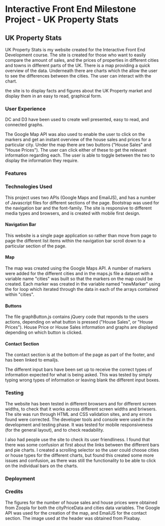 # Interactive Front End Milestone Project - UK Property Stats

## UK Property Stats

UK Property Stats is my website created for the Interactive Front End Development course. The site is created for those who want to easily compare the amount of sales, and the prices of properties in different cities and towns in different parts of the UK. There is a map providing a quick overview of the data. Underneath there are charts which the allow the user to see the differences between the cities. The user can interact with the chart.

the site is to display facts and figures about the UK Property market and display them in an easy to read, graphical form.

### User Experience

DC and D3 have been used to create well presented, easy to read, and connected graphs. 

The Google Map API was also used to enable the user to click on the markers and get an instant overview of the house sales and prices for a particular city. Under the map there are two buttons ("House Sales" and "House Prices"). The user can click either of these to get the relevant information regarding each. The user is able to toggle between the two to display the information they require.

### Features

### Technologies Used

This project uses two APIs (Google Maps and EmailJS), and has a number of Javascript files for different sections of the page. Bootstrap was used for the navigation bar and the font-family. The site is responsive to different media types and browsers, and is created with mobile first design.

#### Navigation Bar

This website is a single page application so rather than move from page to page the different list items within the navigation bar scroll down to a particular section of the page.

#### Map

The map was created using the Google Maps API. A number of markers were added for the different cities and in the maps.js file a dataset with a variable name "cities" was built so that the markers on the map could be created. Each marker was created in the variable named "newMarker" using the for loop which iterated through the data in each of the arrays contained within "cities".

#### Buttons

The file graphButton.js contains jQuery code that reponds to the users actions, depending on what button is pressed ("House Sales", or "House Prices"). House Price or House Sales information and graphs are displayed depending on which button is clicked. 

#### Contact Section

The contact section is at the bottom of the page as part of the footer, and has been linked to emailjs. 

The different input bars have been set up to receive the correct types of information expected for what is being asked. This was tested by simply typing wrong types of information or leaving blank the different input boxes.

### Testing

The website has been tested in different browsers and for different screen widths, to check that it works across different screen widths and briwsers. The site was run through HTML and CSS validation sites, and any errors found were corrected. The developer tools and console were used in the development and testing phase. It was tested for mobile responsiveness (for the general layout), and to check readability.

I also had people use the site to check its user friendliness. I found that there was some confusion at first about the links between the different bars and pie charts. I created a scrolling selector so the user could choose cities or house types for the different charts, but found this created some more issues and confusion, as there was still the functionality to be able to click on the individual bars on the charts.

### Deployment



### Credits

The figures for the number of house sales and house prices were obtained from Zoopla for both the cityPriceData and cities data variables. The Google API was used for the creation of the map, and EmailJS for the contact section. The image used at the header was obtained from Pixabay.
